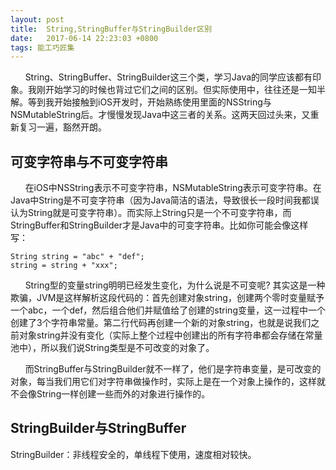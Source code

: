 ```yaml
---
layout: post
title:  String,StringBuffer与StringBuilder区别
date:   2017-06-14 22:23:03 +0800
tags: 能工巧匠集
---
```


&nbsp;&nbsp;&nbsp;&nbsp;&nbsp;&nbsp;String、StringBuffer、StringBuilder这三个类，学习Java的同学应该都有印象。我刚开始学习的时候也背过它们之间的区别。但实际使用中，往往还是一知半解。等到我开始接触到iOS开发时，开始熟练使用里面的NSString与NSMutableString后。才慢慢发现Java中这三者的关系。这两天回过头来，又重新复习一遍，豁然开朗。

## 可变字符串与不可变字符串

&nbsp;&nbsp;&nbsp;&nbsp;&nbsp;&nbsp;在iOS中NSString表示不可变字符串，NSMutableString表示可变字符串。在Java中String是不可变字符串（因为Java简洁的语法，导致很长一段时间我都误认为String就是可变字符串）。而实际上String只是一个不可变字符串，而StringBuffer和StringBuilder才是Java中的可变字符串。比如你可能会像这样写：

    String string = "abc" + "def";
    string = string + "xxx";

&nbsp;&nbsp;&nbsp;&nbsp;&nbsp;&nbsp;String型的变量string明明已经发生变化，为什么说是不可变呢? 其实这是一种欺骗，JVM是这样解析这段代码的：首先创建对象string，创建两个零时变量赋予一个abc，一个def，然后组合他们并赋值给了创建的string变量，这一过程中一个创建了3个字符串常量。第二行代码再创建一个新的对象string，也就是说我们之前对象string并没有变化（实际上整个过程中创建出的所有字符串都会存储在常量池中），所以我们说String类型是不可改变的对象了。

&nbsp;&nbsp;&nbsp;&nbsp;&nbsp;&nbsp;而StringBuffer与StringBuilder就不一样了，他们是字符串变量，是可改变的对象，每当我们用它们对字符串做操作时，实际上是在一个对象上操作的，这样就不会像String一样创建一些而外的对象进行操作的。



## StringBuilder与StringBuffer

StringBuilder：非线程安全的，单线程下使用，速度相对较快。